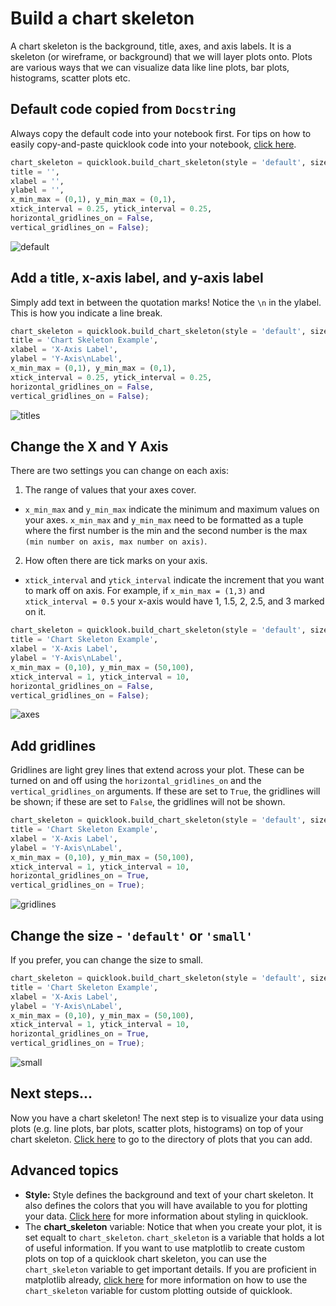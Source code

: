 # Build a chart skeleton
A chart skeleton is the background, title, axes, and axis labels. It is a skeleton (or wireframe, or background) that we will layer plots onto. Plots are various ways that we can visualize data like line plots, bar plots, histograms, scatter plots etc.
## Default code copied from `Docstring`
Always copy the default code into your notebook first. For tips on how to easily copy-and-paste quicklook code into your notebook, [click here](https://github.com/alexdsbreslav/quicklook/blob/master/how_to_use_quicklook/copy_and_paste_quicklook_code.md).
```python
chart_skeleton = quicklook.build_chart_skeleton(style = 'default', size = 'default',
title = '',
xlabel = '',
ylabel = '',
x_min_max = (0,1), y_min_max = (0,1),
xtick_interval = 0.25, ytick_interval = 0.25,
horizontal_gridlines_on = False,
vertical_gridlines_on = False);
```
![default](https://github.com/alexdsbreslav/quicklook/blob/master/images/build_chart_skeleton/default.png)


## Add a title, x-axis label, and y-axis label
Simply add text in between the quotation marks! Notice the `\n` in the ylabel. This is how you indicate a line break.
```python
chart_skeleton = quicklook.build_chart_skeleton(style = 'default', size = 'default',
title = 'Chart Skeleton Example',
xlabel = 'X-Axis Label',
ylabel = 'Y-Axis\nLabel',
x_min_max = (0,1), y_min_max = (0,1),
xtick_interval = 0.25, ytick_interval = 0.25,
horizontal_gridlines_on = False,
vertical_gridlines_on = False);
```
![titles](https://github.com/alexdsbreslav/quicklook/blob/master/images/build_chart_skeleton/titles.png)

## Change the X and Y Axis
There are two settings you can change on each axis:
1. The range of values that your axes cover.
  - `x_min_max` and `y_min_max` indicate the minimum and maximum values on your axes. `x_min_max` and `y_min_max` need to be formatted as a tuple where the first number is the min and the second number is the max `(min number on axis, max number on axis)`. 
2. How often there are tick marks on your axis.
  - `xtick_interval` and `ytick_interval` indicate the increment that you want to mark off on axis. For example, if `x_min_max = (1,3)` and `xtick_interval = 0.5` your x-axis would have 1, 1.5, 2, 2.5, and 3 marked on it.

```python
chart_skeleton = quicklook.build_chart_skeleton(style = 'default', size = 'default',
title = 'Chart Skeleton Example',
xlabel = 'X-Axis Label',
ylabel = 'Y-Axis\nLabel',
x_min_max = (0,10), y_min_max = (50,100),
xtick_interval = 1, ytick_interval = 10,
horizontal_gridlines_on = False,
vertical_gridlines_on = False);
```
![axes](https://github.com/alexdsbreslav/quicklook/blob/master/images/build_chart_skeleton/axes.png)

## Add gridlines
Gridlines are light grey lines that extend across your plot. These can be turned on and off using the `horizontal_gridlines_on` and the `vertical_gridlines_on` arguments. If these are set to `True`, the gridlines will be shown; if these are set to `False`, the gridlines will not be shown.
```python
chart_skeleton = quicklook.build_chart_skeleton(style = 'default', size = 'default',
title = 'Chart Skeleton Example',
xlabel = 'X-Axis Label',
ylabel = 'Y-Axis\nLabel',
x_min_max = (0,10), y_min_max = (50,100),
xtick_interval = 1, ytick_interval = 10,
horizontal_gridlines_on = True,
vertical_gridlines_on = True);
```
![gridlines](https://github.com/alexdsbreslav/quicklook/blob/master/images/build_chart_skeleton/gridlines.png)

## Change the size - `'default'` or `'small'`
If you prefer, you can change the size to small.
```python
chart_skeleton = quicklook.build_chart_skeleton(style = 'default', size = 'small',
title = 'Chart Skeleton Example',
xlabel = 'X-Axis Label',
ylabel = 'Y-Axis\nLabel',
x_min_max = (0,10), y_min_max = (50,100),
xtick_interval = 1, ytick_interval = 10,
horizontal_gridlines_on = True,
vertical_gridlines_on = True);
```
![small](https://github.com/alexdsbreslav/quicklook/blob/master/images/build_chart_skeleton/small.png)

## Next steps...
Now you have a chart skeleton! The next step is to visualize your data using plots (e.g. line plots, bar plots, scatter plots, histograms) on top of your chart skeleton. [Click here](https://github.com/alexdsbreslav/quicklook/tree/master/how_to_use_quicklook) to go to the directory of plots that you can add.

## Advanced topics
- **Style:** Style defines the background and text of your chart skeleton. It also defines the colors that you will have available to you for plotting your data. [Click here]() for more information about styling in quicklook.
- The **chart_skeleton** variable: Notice that when you create your plot, it is set equalt to `chart_skeleton`. `chart_skeleton` is a variable that holds a lot of useful information. If you want to use matplotlib to create custom plots on top of a quicklook chart skeleton, you can use the `chart_skeleton` variable to get important details. If you are proficient in matplotlib already, [click here]() for more information on how to use the `chart_skeleton` variable for custom plotting outside of quicklook.
